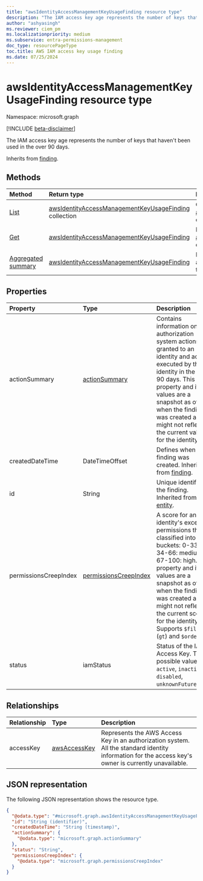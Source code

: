```yaml
---
title: "awsIdentityAccessManagementKeyUsageFinding resource type"
description: "The IAM access key age represents the number of keys that haven't been used in the over 90 days."
author: "ashyasingh"
ms.reviewer: ciem_pm
ms.localizationpriority: medium
ms.subservice: entra-permissions-management
doc_type: resourcePageType
toc.title: AWS IAM access key usage finding
ms.date: 07/25/2024
---
```


# awsIdentityAccessManagementKeyUsageFinding resource type

Namespace: microsoft.graph

[!INCLUDE [beta-disclaimer](../../includes/beta-disclaimer.md)]

The IAM access key age represents the number of keys that haven't been used in the over 90 days.


Inherits from [finding](../resources/finding.md).

## Methods
|Method|Return type|Description|
|:---|:---|:---|
|[List](../api/awsidentityaccessmanagementkeyusagefinding-list.md)|[awsIdentityAccessManagementKeyUsageFinding](../resources/awsidentityaccessmanagementkeyusagefinding.md) collection|Get a list of the [awsIdentityAccessManagementKeyUsageFinding](../resources/awsidentityaccessmanagementkeyusagefinding.md) objects and their properties.|
|[Get](../api/awsidentityaccessmanagementkeyusagefinding-get.md)|[awsIdentityAccessManagementKeyUsageFinding](../resources/awsidentityaccessmanagementkeyusagefinding.md)|Read the properties and relationships of an [awsIdentityAccessManagementKeyUsageFinding](../resources/awsidentityaccessmanagementkeyusagefinding.md) object.|
|[Aggregated summary](../api/awsidentityaccessmanagementkeyusagefinding-aggregatedsummary.md)|[awsIdentityAccessManagementKeyUsageFinding](../resources/awsidentityaccessmanagementkeyusagefinding.md)|Return the total number of an[awsIdentityAccessManagementKeyUsageFinding](../resources/awsidentityaccessmanagementkeyusagefinding.md)and the total number in a specified authorization system.|


## Properties
|Property|Type|Description|
|:---|:---|:---|
|actionSummary|[actionSummary](../resources/actionsummary.md)|Contains information on authorization system actions granted to an identity and actions executed by this identity in the last 90 days. This property and its values are a snapshot as of when the finding was created and might not reflect the current values for the identity.|
|createdDateTime|DateTimeOffset|Defines when the finding was created. Inherited from [finding](../resources/finding.md).|
|id|String|Unique identifier for the finding. Inherited from [entity](../resources/entity.md).|
|permissionsCreepIndex|[permissionsCreepIndex](../resources/permissionscreepindex.md)|A score for an identity's excessive permissions that is classified into three buckets: 0-33: low, 34-66: medium, 67-100: high. This property and its values are a snapshot as of when the finding was created and might not reflect the current score for the identity. Supports `$filter` (`gt`) and `$orderby`.|
|status|iamStatus|Status of the IAM Access Key. The possible values are: `active`, `inactive`, `disabled`, `unknownFutureValue`.|

## Relationships
|Relationship|Type|Description|
|:---|:---|:---|
|accessKey|[awsAccessKey](../resources/awsaccesskey.md)|Represents the AWS Access Key in an authorization system. All the standard identity information for the access key's owner is currently unavailable.|

## JSON representation
The following JSON representation shows the resource type.
<!-- {
  "blockType": "resource",
  "keyProperty": "id",
  "@odata.type": "microsoft.graph.awsIdentityAccessManagementKeyUsageFinding",
  "baseType": "microsoft.graph.finding",
  "openType": false
}
-->
``` json
{
  "@odata.type": "#microsoft.graph.awsIdentityAccessManagementKeyUsageFinding",
  "id": "String (identifier)",
  "createdDateTime": "String (timestamp)",
  "actionSummary": {
    "@odata.type": "microsoft.graph.actionSummary"
  },
  "status": "String",
  "permissionsCreepIndex": {
    "@odata.type": "microsoft.graph.permissionsCreepIndex"
  }
}
```


